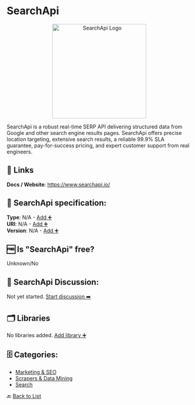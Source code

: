# SearchApi
<p align="center">
    <img width="256" src="https://www.searchapi.io/press/searchapi-logo-symbol-screen.png" alt="SearchApi Logo"/>
</p>
SearchApi is a robust real-time SERP API delivering structured data from Google and other search engine results pages. SearchApi offers precise location targeting, extensive search results, a reliable 99.9% SLA guarantee, pay-for-success pricing, and expert customer support from real engineers.

##  🔗 Links
**Docs / Website**: https://www.searchapi.io/

## 🧬 SearchApi specification:
**Type**: N/A - [Add ➕](https://github.com/apis-list/apis-list/edit/main/apis-list.yaml)  
**URI**: N/A - [Add ➕](https://github.com/apis-list/apis-list/edit/main/apis-list.yaml)  
**Version**: N/A - [Add ➕](https://github.com/apis-list/apis-list/edit/main/apis-list.yaml)

## 🆓 Is "SearchApi" free?
Unknown/No  

## 💬 SearchApi Discussion:
Not yet started. [Start discussion ➡️](https://github.com/apis-list/apis-list/discussions/new)

## 🗂️ Libraries
No libraries added. [Add library ➕](https://github.com/apis-list/apis-list/edit/main/apis-list.yaml)    

## 🗄️ Categories:
- [Marketing & SEO](https://github.com/apis-list/apis-list#marketing--seo-)
- [Scrapers & Data Mining](https://github.com/apis-list/apis-list#scrapers--data-mining-)
- [Search](https://github.com/apis-list/apis-list#search-)

🔙  [Back to List](https://github.com/apis-list/apis-list)
